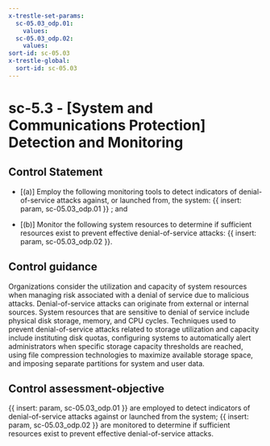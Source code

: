 ```yaml
---
x-trestle-set-params:
  sc-05.03_odp.01:
    values:
  sc-05.03_odp.02:
    values:
sort-id: sc-05.03
x-trestle-global:
  sort-id: sc-05.03
---
```


# sc-5.3 - \[System and Communications Protection\] Detection and Monitoring

## Control Statement

- \[(a)\] Employ the following monitoring tools to detect indicators of denial-of-service attacks against, or launched from, the system: {{ insert: param, sc-05.03_odp.01 }} ; and

- \[(b)\] Monitor the following system resources to determine if sufficient resources exist to prevent effective denial-of-service attacks: {{ insert: param, sc-05.03_odp.02 }}.

## Control guidance

Organizations consider the utilization and capacity of system resources when managing risk associated with a denial of service due to malicious attacks. Denial-of-service attacks can originate from external or internal sources. System resources that are sensitive to denial of service include physical disk storage, memory, and CPU cycles. Techniques used to prevent denial-of-service attacks related to storage utilization and capacity include instituting disk quotas, configuring systems to automatically alert administrators when specific storage capacity thresholds are reached, using file compression technologies to maximize available storage space, and imposing separate partitions for system and user data.

## Control assessment-objective

{{ insert: param, sc-05.03_odp.01 }} are employed to detect indicators of denial-of-service attacks against or launched from the system;
{{ insert: param, sc-05.03_odp.02 }} are monitored to determine if sufficient resources exist to prevent effective denial-of-service attacks.
